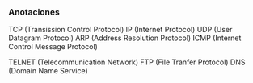 

### Anotaciones

TCP (Transission Control Protocol)
IP (Internet Protocol)
UDP (User Datagram Protocol)
ARP (Address Resolution Protocol)
ICMP (Internet Control Message Protocol)

TELNET (Telecommunication Network)
FTP (File Tranfer Protocol)
DNS (Domain Name Service)

